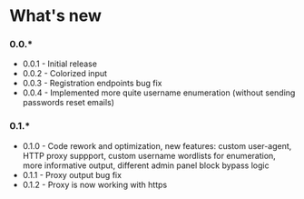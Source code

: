 # What's new
### 0.0.*

- 0.0.1 - Initial release
- 0.0.2 - Colorized input
- 0.0.3 - Registration endpoints bug fix
- 0.0.4 - Implemented more quite username enumeration (without sending passwords reset emails)

### 0.1.*

- 0.1.0 - Code rework and optimization, new features: custom user-agent, HTTP proxy suppport, custom username wordlists for enumeration, more informative output, different admin panel block bypass logic
- 0.1.1 - Proxy output bug fix
- 0.1.2 - Proxy is now working with https
